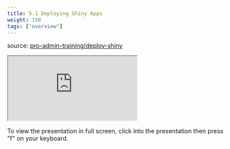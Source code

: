 ```yaml
---
title: 5.1 Deploying Shiny Apps
weight: 150
tags: ["overview"]
---
```


source: <a href="https://colorado.rstudio.com/rsc/pro-admin-training/deploy-shiny" target="_blank">pro-admin-training/deploy-shiny</a>
<div class="xaringan-column">
  <div class="responsive-container-xaringan">
    <div class="animated-r-wrapper">
      <div class="animated-r-vertical">
        <div class="animated-r-circle"></div>
      </div>
      <div class="animated-r-diagonal"></div>
    </div>
    <iframe 
      src="https://colorado.rstudio.com/rsc/pro-admin-training/deploy-shiny/05_a_deploy_shiny.html" 
          gesture="media"  allow="encrypted-media" allowfullscreen
          scrolling="no">
    </iframe>
  </div>
</div>


To view the presentation in full screen, click into the presentation then press "f" on your keyboard.

